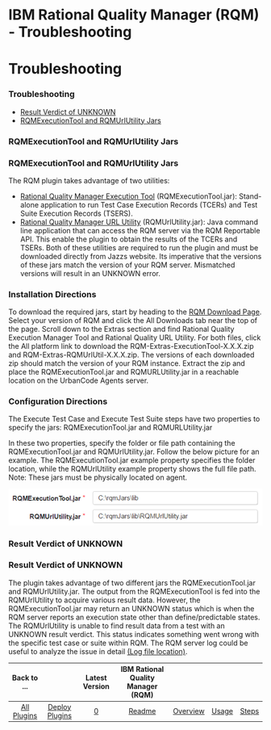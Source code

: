 
IBM Rational Quality Manager (RQM) - Troubleshooting
====================================================

# Troubleshooting


### Troubleshooting




* [Result Verdict of UNKNOWN](#result-verdict-of-unknownresult-verdict-of-unknown/)
* [RQMExecutionTool and RQMUrlUtility Jars](#rqmexecutiontool-rqmurlutility-jars)

### RQMExecutionTool and RQMUrlUtility Jars




### RQMExecutionTool and RQMUrlUtility Jars


The RQM plugin takes advantage of two utilities:

* [Rational Quality Manager Execution Tool](https://jazz.net/wiki/bin/view/Main/RQMExecutionTool) (RQMExecutionTool.jar): Stand-alone application to run Test Case Execution Records (TCERs) and Test Suite Execution Records (TSERS).
* [Rational Quality Manager URL Utility](https://jazz.net/wiki/bin/view/Main/RQMURLUtility) (RQMUrlUtility.jar): Java command line application that can access the RQM server via the RQM Reportable API. This enable the plugin to obtain the results of the TCERs and TSERs.
Both of these utilities are required to run the plugin and must be downloaded directly from Jazzs website. Its imperative that the versions of these jars match the version of your RQM server. Mismatched versions will result in an UNKNOWN error.


### Installation Directions


To download the required jars, start by heading to the [RQM Download Page](https://jazz.net/downloads/rational-quality-manager/). Select your version of RQM and click the All Downloads tab near the top of the page. Scroll down to the Extras section and find Rational Quality Execution Manager Tool and Rational Quality URL Utility. For both files, click the All platform link to download the RQM-Extras-ExecutionTool-X.X.X.zip and RQM-Extras-RQMUrlUtil-X.X.X.zip. The versions of each downloaded zip should match the version of your RQM instance. Extract the zip and place the RQMExecutionTool.jar and RQMURLUtility.jar in a reachable location on the UrbanCode Agents server.


### Configuration Directions


The Execute Test Case and Execute Test Suite steps have two properties to specify the jars: RQMExecutionTool.jar and RQMURLUtility.jar

In these two properties, specify the folder or file path containing the RQMExecutionTool.jar and RQMUrlUtility.jar. Follow the below picture for an example. The RQMExecutionTool.jar example property specifies the folder location, while the RQMUrlUtility example property shows the full file path. Note: These jars must be physically located on agent.

![RQM Jars Specification Picture](media/rqmjars.png)



### Result Verdict of UNKNOWN




### Result Verdict of UNKNOWN


The plugin takes advantage of two different jars the RQMExecutionTool.jar and RQMUrlUtility.jar. The output from the RQMExecutionTool is fed into the RQMUrlUtility to acquire various result data. However, the RQMExecutionTool.jar may return an UNKNOWN status which is when the RQM server reports an execution state other than define/predictable states. The RQMUrlUtility is unable to find result data from a test with an UNKNOWN result verdict. This status indicates something went wrong with the specific test case or suite within RQM. The RQM server log could be useful to analyze the issue in detail [(Log file location)](https://jazz.net/help-dev/clm/index.jsp?topic=%2Fcom.ibm.rational.test.qm.doc%2Ftopics%2Fc_rqm_logfiles_loc.html).


|Back to ...||Latest Version|IBM Rational Quality Manager (RQM) ||||
| :---: | :---: | :---: | :---: | :---: | :---: | :---: |
|[All Plugins](../../index.md)|[Deploy Plugins](../README.md)|[0]()|[Readme](README.md)|[Overview](overview.md)|[Usage](usage.md)|[Steps](steps.md)|

